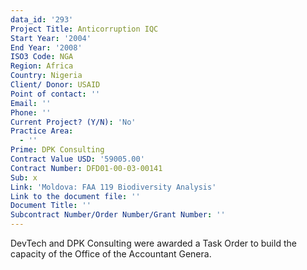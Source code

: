 ```yaml
---
data_id: '293'
Project Title: Anticorruption IQC
Start Year: '2004'
End Year: '2008'
ISO3 Code: NGA
Region: Africa
Country: Nigeria
Client/ Donor: USAID
Point of contact: ''
Email: ''
Phone: ''
Current Project? (Y/N): 'No'
Practice Area:
  - ''
Prime: DPK Consulting
Contract Value USD: '59005.00'
Contract Number: DFD01-00-03-00141
Sub: x
Link: 'Moldova: FAA 119 Biodiversity Analysis'
Link to the document file: ''
Document Title: ''
Subcontract Number/Order Number/Grant Number: ''
---
```

DevTech and DPK Consulting were awarded a Task Order to build the capacity of the Office of the Accountant Genera.